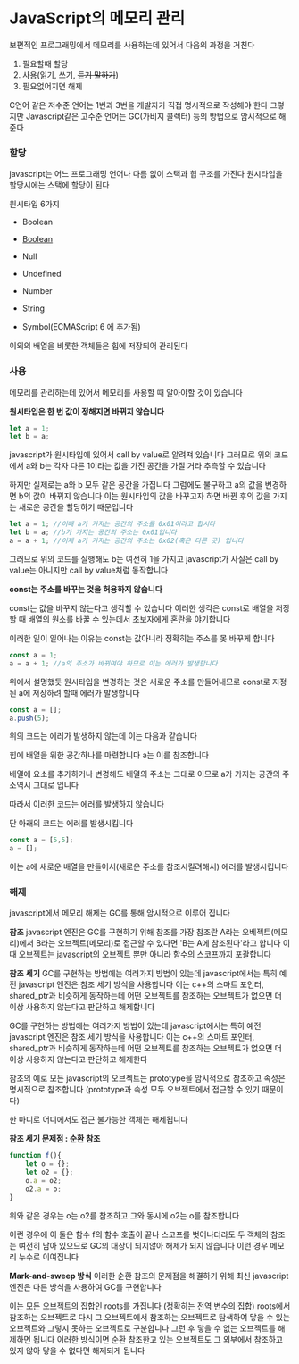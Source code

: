 # JavaScript의 메모리 관리

보편적인 프로그래밍에서 메모리를 사용하는데 있어서 다음의 과정을 거친다

1. 필요할때 할당
2. 사용(읽기, 쓰기, ~~듣기 말하기~~)
3. 필요없어지면 해제

C언어 같은 저수준 언어는 1번과 3번을 개발자가 직접 명시적으로 작성해야 한다
그렇지만 Javascript같은 고수준 언어는 GC(가비지 콜렉터) 등의 방법으로 암시적으로 해준다

### 할당

javascript는 어느 프로그래밍 언어나 다름 없이 스택과 힙 구조를 가진다
원시타입을 할당시에는 스택에 할당이 된다

원시타입 6가지

- Boolean

- [Boolean](https://developer.mozilla.org/ko/docs/Glossary/불린)
- Null
- Undefined
- Number
- String
- Symbol(ECMAScript 6 에 추가됨)

이외의 배열을 비롯한 객체들은 힙에 저장되어 관리된다



### 사용

메모리를 관리하는데 있어서 메모리를 사용할 때 알아야할 것이 있습니다

__원시타입은 한 번 값이 정해지면 바뀌지 않습니다__

```javascript
let a = 1;
let b = a;
```

javascript가 원시타입에 있어서 call by value로 알려져 있습니다
그러므로 위의 코드에서 a와 b는 각자 다른 1이라는 값을 가진 공간을 가질 거라 추측할 수 있습니다

하지만 실제로는 a와 b 모두 같은 공간을 가집니다
그럼에도 불구하고 a의 값을 변경하면 b의 값이 바뀌지 않습니다
이는 원시타입의 값을 바꾸고자 하면 바뀐 후의 값을 가지는 새로운 공간을 할당하기 때문입니다

``` javascript
let a = 1; //이때 a가 가지는 공간의 주소를 0x01이라고 합시다
let b = a; //b가 가지는 공간의 주소는 0x01입니다
a = a + 1; //이제 a가 가지는 공간의 주소는 0x02(혹은 다른 곳) 입니다
```

그러므로 위의 코드를 실행해도 b는 여전히 1을 가지고
javascript가 사실은 call by value는 아니지만 call by value처럼 동작합니다



__const는 주소를 바꾸는 것을 허용하지 않습니다__

const는 값을 바꾸지 않는다고 생각할 수 있습니다
이러한 생각은 const로 배열을 저장할 때 배열의 원소를 바꿀 수 있는데서 초보자에게 혼란을 야기합니다

이러한 일이 일어나는 이유는 const는 값아니라 정확히는 주소를 못 바꾸게 합니다

```javascript
const a = 1;
a = a + 1; //a의 주소가 바뀌여야 하므로 이는 에러가 발생합니다
```

위에서 설명했듯 원시타입을 변경하는 것은 새로운 주소를 만들어내므로 const로 지정된 a에 저장하려 할때 에러가 발생합니다

```javascript
const a = [];
a.push(5);
```

위의 코드는 에러가 발생하지 않는데 이는 다음과 같습니다

힙에 배열을 위한 공간하나를 마련합니다
a는 이를 참조합니다

배열에 요소를 추가하거나 변경해도 배열의 주소는 그대로 이므로 a가 가지는 공간의 주소역시 그대로 입니다

따라서 이러한 코드는 에러를 발생하지 않습니다

단 아래의 코드는 에러를 발생시킵니다

```javascript
const a = [5,5];
a = [];
```

이는 a에 새로운 배열을 만들어서(새로운 주소를 참조시킬려해서) 에러를 발생시킵니다



### 해제

javascript에서 메모리 해제는 GC를 통해 암시적으로 이루어 집니다



__참조__
javascript 엔진은 GC를 구현하기 위해 참조를 가장 참조란 A라는 오베젝트(메모리)에서 B라는 오브젝트(메모리)로 접근할 수 있다면 'B는 A에 참조된다'라고 합니다 이때 오브젝트는 javascript의 오브젝트 뿐만 아니라 함수의 스코프까지 포괄합니다

__참조 세기__
GC를 구현하는 방법에는 여러가지 방법이 있는데 javascript에서는 특히 예전 javascript 엔진은 참조 세기 방식을 사용합니다 이는 c++의 스마트 포인터, shared_ptr과 비슷하게 동작하는데 어떤 오브젝트를 참조하는 오브젝트가 없으면 더 이상 사용하지 않는다고 판단하고 해제합니다

GC를 구현하는 방법에는 여러가지 방법이 있는데 javascript에서는 특히 예전 javascript 엔진은 참조 세기 방식을 사용합니다 이는 c++의 스마트 포인터, shared_ptr과 비슷하게 동작하는데 어떤 오브젝트를 참조하는 오브젝트가 없으면 더 이상 사용하지 않는다고 판단하고 해제한다

참조의 예로 모든 javascript의 오브젝트는 prototype을 암시적으로 참조하고 속성은 명시적으로 참조합니다 (prototype과 속성 모두 오브젝트에서 접근할 수 있기 때문이다)

한 마디로 어디에서도 접근 불가능한 객체는 해제됩니다

__참조 세기 문제점 : 순환 참조__

```javascript
function f(){
	let o = {};
	let o2 = {};
	o.a = o2;
	o2.a = o;
}
```

위와 같은 경우는 o는 o2를 참조하고 그와 동시에 o2는 o를 참조합니다

이런 경우에 이 둘은 함수 f의 함수 호출이 끝나 스코프를 벗어나더라도 두 객체의 참조는 여전히 남아 있으므로 GC의 대상이 되지않아 해제가 되지 않습니다
이런 경우 메모리 누수로 이여집니다

__Mark-and-sweep 방식__
이러한 순환 참조의 문제점을 해결하기 위해 최신 javascript 엔진은 다른 방식을 사용하여 GC를 구현합니다

이는 모든 오브젝트의 집합인 roots를 가집니다 (정확히는 전역 변수의 집합)
roots에서 참조하는 오브젝트로 다시 그 오브젝트에서 참조하는 오브젝트로 탐색하여 닿을 수 있는 오브젝트와 그렇지 못하는 오브젝트로 구분합니다
그런 후 닿을 수 없는 오브젝트를 해제하면 됩니다
이러한 방식이면 순환 참조한고 있는 오브젝트도 그 외부에서 참조하고 있지 않아 닿을 수 없다면 해제되게 됩니다